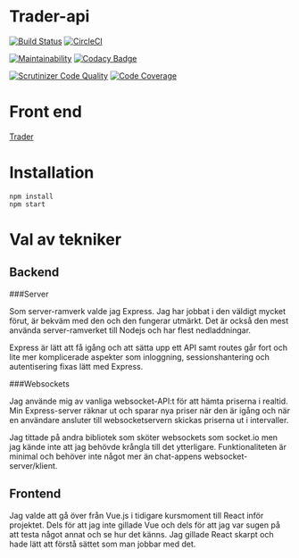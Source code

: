 # Trader-api

[![Build Status](https://travis-ci.org/Graudusk/trader-api.svg?branch=master)](https://travis-ci.org/Graudusk/trader-api)
[![CircleCI](https://circleci.com/gh/Graudusk/trader-api.svg?style=svg)](https://circleci.com/gh/Graudusk/trader-api)

[![Maintainability](https://api.codeclimate.com/v1/badges/8356a05ca4937c367474/maintainability)](https://codeclimate.com/github/Graudusk/trader-api/maintainability)
[![Codacy Badge](https://api.codacy.com/project/badge/Grade/97954d92f4bd443d9eac17f357bd1c37)](https://www.codacy.com/app/Graudusk/ramverk2-me?utm_source=github.com&amp;utm_medium=referral&amp;utm_content=Graudusk/ramverk2-me&amp;utm_campaign=Badge_Grade)

[![Scrutinizer Code Quality](https://scrutinizer-ci.com/g/Graudusk/trader-api/badges/quality-score.png?b=master)](https://scrutinizer-ci.com/g/Graudusk/trader-api/?branch=master)
[![Code Coverage](https://scrutinizer-ci.com/g/Graudusk/trader-api/badges/coverage.png?b=master)](https://scrutinizer-ci.com/g/Graudusk/trader-api/?branch=master)

# Front end
[Trader](https://github.com/Graudusk/trader/)

# Installation
```
npm install
npm start
```

# Val av tekniker
## Backend

###Server

Som server-ramverk valde jag Express. Jag har jobbat i den väldigt mycket förut, är bekväm med den och den fungerar utmärkt. Det är också den mest använda server-ramverket till Nodejs och har flest nedladdningar. 

Express är lätt att få igång och att sätta upp ett API samt routes går fort och lite mer komplicerade aspekter som inloggning, sessionshantering och autentisering fixas lätt med Express.

###Websockets

Jag använde mig av vanliga websocket-API:t för att hämta priserna i realtid. Min Express-server räknar ut och sparar nya priser när den är igång och när en användare ansluter till websocketservern skickas priserna ut i intervaller.

Jag tittade på andra bibliotek som sköter websockets som socket.io men jag kände inte att jag behövde krångla till det ytterligare. Funktionaliteten är minimal och behöver inte något mer än chat-appens websocket-server/klient.

## Frontend

Jag valde att gå över från Vue.js i tidigare kursmoment till React inför projektet. Dels för att jag inte gillade Vue och dels för att jag var sugen på att testa något annat och se hur det känns. Jag gillade React skarpt och hade lätt att förstå sättet som man jobbar med det.

